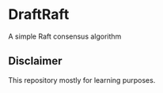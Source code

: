 # DraftRaft

A simple Raft consensus algorithm

## Disclaimer

This repository mostly for learning purposes.
